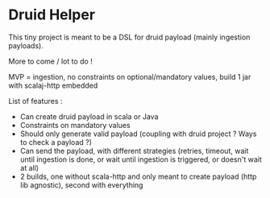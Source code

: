 # Druid Helper
This tiny project is meant to be a DSL for druid payload (mainly ingestion payloads).

More to come / lot to do !


MVP = ingestion, no constraints on optional/mandatory values, build 1 jar with scalaj-http embedded

List of features :
 - Can create druid payload in scala or Java
 - Constraints on mandatory values
 - Should only generate valid payload (coupling with druid project ? Ways to check a payload ?)
 - Can send the payload, with different strategies (retries, timeout, wait until ingestion is done, or wait until ingestion is triggered, or doesn't wait at all)
 - 2 builds, one without scala-http and only meant to create payload (http lib agnostic), second with everything
